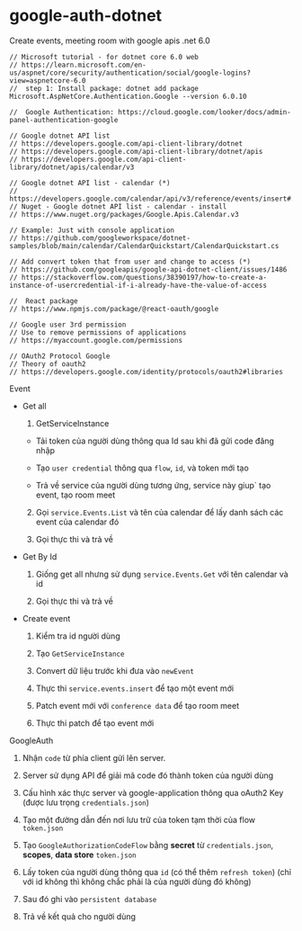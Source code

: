 # google-auth-dotnet
Create events, meeting room with google apis .net 6.0

```
// Microsoft tutorial - for dotnet core 6.0 web
// https://learn.microsoft.com/en-us/aspnet/core/security/authentication/social/google-logins?view=aspnetcore-6.0
//  step 1: Install package: dotnet add package Microsoft.AspNetCore.Authentication.Google --version 6.0.10

//  Google Authentication: https://cloud.google.com/looker/docs/admin-panel-authentication-google

// Google dotnet API list
// https://developers.google.com/api-client-library/dotnet
// https://developers.google.com/api-client-library/dotnet/apis
// https://developers.google.com/api-client-library/dotnet/apis/calendar/v3

// Google dotnet API list - calendar (*)
// https://developers.google.com/calendar/api/v3/reference/events/insert#.net
// Nuget - Google dotnet API list - calendar - install
// https://www.nuget.org/packages/Google.Apis.Calendar.v3

// Example: Just with console application 
// https://github.com/googleworkspace/dotnet-samples/blob/main/calendar/CalendarQuickstart/CalendarQuickstart.cs

// Add convert token that from user and change to access (*)
// https://github.com/googleapis/google-api-dotnet-client/issues/1486
// https://stackoverflow.com/questions/38390197/how-to-create-a-instance-of-usercredential-if-i-already-have-the-value-of-access

//  React package
// https://www.npmjs.com/package/@react-oauth/google

// Google user 3rd permission
// Use to remove permissions of applications
// https://myaccount.google.com/permissions

// OAuth2 Protocol Google
// Theory of oauth2
// https://developers.google.com/identity/protocols/oauth2#libraries
```

Event

- Get all
  
  1. GetServiceInstance
    
    - Tải token của người dùng thông qua Id sau khi đã gửi code đăng nhập
      
    - Tạo `user credential` thông qua `flow`, `id`, và token mới tạo
      
    - Trả về service của người dùng tương ứng, service này giup` tạo event, tạo room meet
      
  2. Gọi `service.Events.List` và tên của calendar để lấy danh sách các event của calendar đó
    
  3. Gọi thực thi và trả về
    
- Get By Id
  
  1. Giống get all nhưng sử dụng `service.Events.Get` với tên calendar và id
    
  2. Gọi thực thi và trả về
    
- Create event
  
  1. Kiểm tra id người dùng
    
  2. Tạo `GetServiceInstance`
    
  3. Convert dữ liệu trước khi đưa vào `newEvent`
    
  4. Thực thi `service.events.insert` để tạo một event mới
    
  5. Patch event mới với `conference data` để tạo room meet
    
  6. Thực thi patch để tạo event mới
    

GoogleAuth

1. Nhận `code` từ phía client gửi lên server.
  
2. Server sử dụng API để giải mã code đó thành token của người dùng
  
3. Cấu hình xác thực server và google-application thông qua oAuth2 Key (được lưu trọng `credentials.json`)
  
4. Tạo một đường dẫn đến nơi lưu trữ của token tạm thời của flow `token.json`
  
5. Tạo `GoogleAuthorizationCodeFlow` bằng **secret** từ `credentials.json`, **scopes**, **data store** `token.json`
  
6. Lấy token của người dùng thông qua `id` (có thể thêm `refresh token`) (chỉ với id không thì không chắc phải là của người dùng đó không)
  
7. Sau đó ghi vào `persistent database`
  
8. Trả về kết quả cho người dùng
